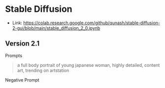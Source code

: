# Stable Diffusion

* Link: https://colab.research.google.com/github/qunash/stable-diffusion-2-gui/blob/main/stable_diffusion_2_0.ipynb

## Version 2.1

Prompts

> a full body portrait of young japanese woman, highly detailed, content art, trending on artstation

Negative Prompt

> 

